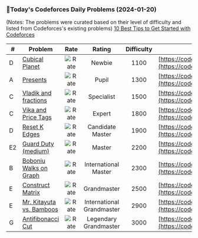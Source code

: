 ### 🌟Today's Codeforces Daily Problems (2024-01-20)
(Notes: The problems were curated based on their level of difficulty and listed from Codeforces's existing problems)
[10 Best Tips to Get Started with Codeforces](https://github.com/ika9810/Codeforces-Daily-Problems/blob/main/10%20Best%20Tips%20to%20Get%20Started%20with%20Codeforces.md)

| # | Problem | Rate| Rating | Difficulty | Contest |
|---| ----- | :--------: | :----------: | :----------: | ---------- |
|D|[Cubical Planet](https://codeforces.com/contest/39/problem/D)|![Rate](https://img.shields.io/badge/Newbie-1100-lightgrey)|Newbie|1100|[https://codeforces.com/contest/39](https://codeforces.com/contest/39)|
|A|[Presents](https://codeforces.com/contest/54/problem/A)|![Rate](https://img.shields.io/badge/Pupil-1300-brightgreen)|Pupil|1300|[https://codeforces.com/contest/54](https://codeforces.com/contest/54)|
|C|[Vladik and fractions](https://codeforces.com/contest/743/problem/C)|![Rate](https://img.shields.io/badge/Specialist-1500-9cf)|Specialist|1500|[https://codeforces.com/contest/743](https://codeforces.com/contest/743)|
|C|[Vika and Price Tags](https://codeforces.com/contest/1848/problem/C)|![Rate](https://img.shields.io/badge/Expert-1800-blue)|Expert|1800|[https://codeforces.com/contest/1848](https://codeforces.com/contest/1848)|
|D|[Reset K Edges](https://codeforces.com/contest/1739/problem/D)|![Rate](https://img.shields.io/badge/Candidate%20Master-1900-blueviolet)|Candidate Master|1900|[https://codeforces.com/contest/1739](https://codeforces.com/contest/1739)|
|E2|[Guard Duty (medium)](https://codeforces.com/contest/958/problem/E2)|![Rate](https://img.shields.io/badge/Master-2200-orange)|Master|2200|[https://codeforces.com/contest/958](https://codeforces.com/contest/958)|
|B|[Boboniu Walks on Graph](https://codeforces.com/contest/1394/problem/B)|![Rate](https://img.shields.io/badge/International%20Master-2300-orange)|International Master|2300|[https://codeforces.com/contest/1394](https://codeforces.com/contest/1394)|
|E|[Construct Matrix](https://codeforces.com/contest/1917/problem/E)|![Rate](https://img.shields.io/badge/Grandmaster-2500-red)|Grandmaster|2500|[https://codeforces.com/contest/1917](https://codeforces.com/contest/1917)|
|E|[Mr. Kitayuta vs. Bamboos](https://codeforces.com/contest/505/problem/E)|![Rate](https://img.shields.io/badge/International%20Grandmaster-2900-red)|International Grandmaster|2900|[https://codeforces.com/contest/505](https://codeforces.com/contest/505)|
|G|[Antifibonacci Cut](https://codeforces.com/contest/1743/problem/G)|![Rate](https://img.shields.io/badge/Legendary%20Grandmaster-3000-red)|Legendary Grandmaster|3000|[https://codeforces.com/contest/1743](https://codeforces.com/contest/1743)|
